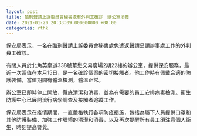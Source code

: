```yaml
---
layout: post
title: 酷刑聲請上訴委員會秘書處有外判工確診　辦公室消毒
date: 2021-01-20 20:33:09.000000000 +08:00
categories: rthk
---
```


保安局表示，一名在酷刑聲請上訴委員會秘書處免遣返聲請呈請辦事處工作的外判員工確診。

有關人員於北角英皇道338號華懋交易廣場2期22樓的辦公室，提供保安服務，最近一次當值在本月15日，是一名確診個案的密切接觸者。他工作時有佩戴合適的防護裝備，當值期間有體溫檢測，體溫正常。

辦公室已即時停止開放，徹底清潔和消毒，並為有需要的員工安排病毒檢測。衞生防護中心已展開流行病學調查及接觸者追蹤工作。     

保安局表示在疫情期間，一直嚴格執行各項防疫措施，包括為屬下人員提供口罩和其他防護裝備、加強工作環境的清潔和消毒，以及再次提醒所有員工須注意個人衞生，時刻提高警覺。
